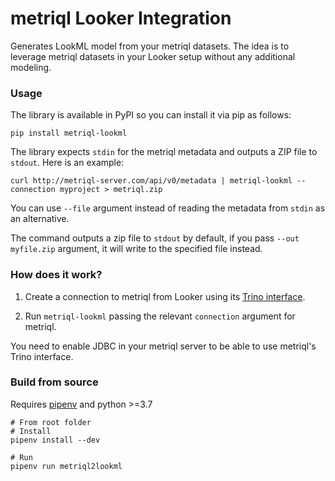 # metriql Looker Integration

Generates LookML model from your metriql datasets.
The idea is to leverage metriql datasets in your Looker setup without any additional modeling.

### Usage

The library is available in PyPI so you can install it via pip as follows:

```
pip install metriql-lookml
```

The library expects `stdin` for the metriql metadata and outputs a ZIP file to `stdout`. Here is an example:

```
curl http://metriql-server.com/api/v0/metadata | metriql-lookml --connection myproject > metriql.zip
```

You can use `--file` argument instead of reading the metadata from `stdin` as an alternative. 

The command outputs a zip file to `stdout` by default, if you pass `--out myfile.zip` argument, it will write to the specified file instead.

### How does it work?

1. Create a connection to metriql from Looker using its [Trino interface](https://docs.looker.com/setup-and-management/database-config/prestodb).

2. Run `metriql-lookml` passing the relevant `connection` argument for metriql.

You need to enable JDBC in your metriql server to be able to use metriql's Trino interface.

### Build from source

Requires [pipenv](https://pipenv.pypa.io/en/latest/) and python >=3.7

```
# From root folder
# Install
pipenv install --dev

# Run
pipenv run metriql2lookml
```
